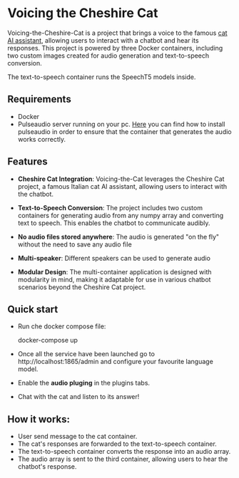 # Voicing the Cheshire Cat

Voicing-the-Cheshire-Cat is a project that brings a voice to the famous [cat AI assistant](https://github.com/cheshire-cat-ai/core), allowing users to interact with a chatbot and hear its responses. This project is powered by three Docker containers, including two custom images created for audio generation and text-to-speech conversion.

The text-to-speech container runs the SpeechT5 models inside.

## Requirements

* Docker
* Pulseaudio server running on your pc. [Here](https://hub.docker.com/r/alessio21/play-numpy-array) you can find how to install pulseaudio in order to ensure that the container that generates the audio works correctly.

## Features

* **Cheshire Cat Integration**: Voicing-the-Cat leverages the Cheshire Cat project, a famous Italian cat AI assistant, allowing users to interact with the chatbot.

* **Text-to-Speech Conversion**: The project includes two custom containers for generating audio from any numpy array and converting text to speech. This enables the chatbot to communicate audibly.

* **No audio files stored anywhere**: The audio is generated "on the fly" without the need to save any audio file

* **Multi-speaker**: Different speakers can be used to generate audio

* **Modular Design**: The multi-container application is designed with modularity in mind, making it adaptable for use in various chatbot scenarios beyond the Cheshire Cat project.

## Quick start

* Run che docker compose file:

    docker-compose up

* Once all the service have been launched go to http://localhost:1865/admin and configure your favourite language model.
* Enable the **audio pluging** in the plugins tabs.
* Chat with the cat and listen to its answer!

## How it works:

* User send message to the cat container.
* The cat's responses are forwarded to the text-to-speech container.
* The text-to-speech container converts the response into an audio array.
* The audio array is sent to the third container, allowing users to hear the chatbot's response.

